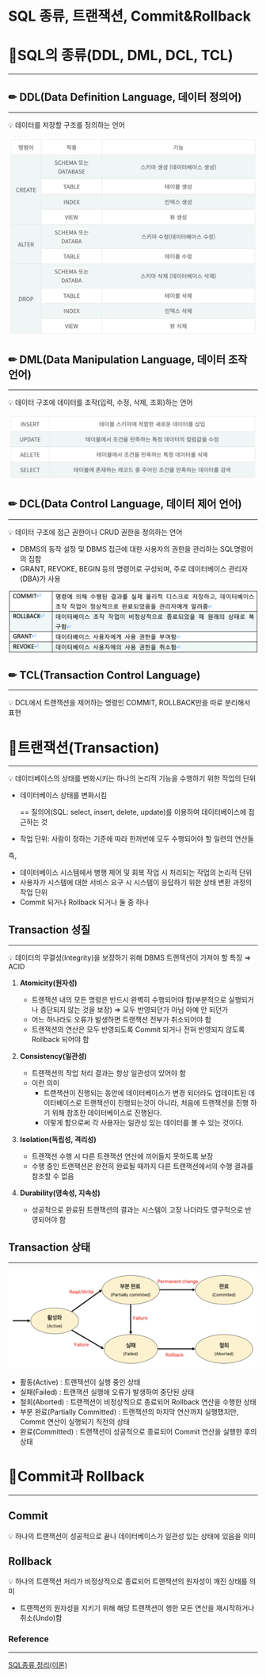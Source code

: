 # SQL 종류, 트랜잭션, Commit&Rollback

# 📌SQL의 종류(DDL, DML, DCL, TCL)

---

## ✏ DDL(Data Definition Language, 데이터 정의어)

---

<aside>
💡 데이터를 저장할 구조를 정의하는 언어

</aside>

![스크린샷 2022-10-22 오후 11.09.44.png](../assets/week12_0.png)

## ✏ DML(Data Manipulation Language, 데이터 조작 언어)

---

<aside>
💡 데이터 구조에 데이터를 조작(입력, 수정, 삭제, 조회)하는 언어

</aside>

![스크린샷 2022-10-22 오후 11.10.58.png](../assets/week12_1.png)

## ✏ DCL(Data Control Language, 데이터 제어 언어)

---

<aside>
💡 데이터 구조에 접근 권한이나 CRUD 권한을 정의하는 언어

</aside>

- DBMS의 동작 설정 및 DBMS 접근에 대한 사용자의 권한을 관리하는 SQL명령어의 집합
- GRANT, REVOKE, BEGIN 등의 명령어로 구성되며, 주로 데이터베이스 관리자(DBA)가 사용

![스크린샷 2022-10-22 오후 11.30.57.png](../assets/week12_2.png)

## ✏ TCL(Transaction Control Language)

---

<aside>
💡 DCL에서 트랜잭션을 제어하는 명령인 COMMIT, ROLLBACK만을 따로 분리해서 표현

</aside>

# 📌트랜잭션(Transaction)

---

<aside>
💡 데이터베이스의 상태를 변화시키는 하나의 논리적 기능을 수행하기 위한 작업의 단위

</aside>

- 데이터베이스 상태를 변화시킴
    
    == 질의어(SQL: select, insert, delete, update)를 이용하여 데이터베이스에 접근하는 것
    
- 작업 단위: 사람이 정하는 기준에 따라 한꺼번에 모두 수행되어야 할 일련의 연산들

즉,

- 데이터베이스 시스템에서 병행 제어 및 회복 작업 시 처리되는 작업의 논리적 단위
- 사용자가 시스템에 대한 서비스 요구 시 시스템이 응답하기 위한 상태 변환 과정의 작업 단위
- Commit 되거나 Rollback 되거나 둘 중 하나

## Transaction 성질

---

<aside>
💡 데이터의 무결성(Integrity)을 보장하기 위해 DBMS 트랜잭션이 가져야 할 특징 ⇒ ACID

</aside>

1. **Atomicity(원자성)**
    - 트랜잭션 내의 모든 명령은 반드시 완벽히 수행되어야 함(부분적으로 실행되거나 중단되지 않는 것을 보장) ⇒ 모두 반영되던가 아님 아예 안 되던가
    - 어느 하나라도 오류가 발생하면 트랜잭션 전부가 취소되어야 함
    - 트랜잭션의 연산은 모두 반영되도록 Commit 되거나 전혀 반영되지 않도록 Rollback 되어야 함
    
2. **Consistency(일관성)**
    - 트랜잭션의 작업 처리 결과는 항상 일관성이 있어야 함
    - 이런 의미
        - 트랜잭션이 진행되는 동안에 데이터베이스가 변경 되더라도 업데이트된 데이터베이스로 트랜잭션이 진행되는것이 아니라, 처음에 트랜잭션을 진행 하기 위해 참조한 데이터베이스로 진행된다.
        - 이렇게 함으로써 각 사용자는 일관성 있는 데이터를 볼 수 있는 것이다.
        
    
3. **Isolation(독립성, 격리성)**
    - 트랜잭션 수행 시 다른 트랜잭션 연산에 끼어들지 못하도록 보장
    - 수행 중인 트랜잭션은 완전히 완료될 때까지 다른 트랜잭션에서의 수행 결과를 참조할 수 없음
    
4. **Durability(영속성, 지속성)**
    - 성공적으로 완료된 트랜잭션의 결과는 시스템이 고장 나더라도 영구적으로 반영되어야 함

## Transaction 상태

---

![스크린샷 2022-10-23 오전 1.04.59.png](../assets/week12_3.png)

- 활동(Active) : 트랜잭션이 실행 중인 상태
- 실패(Failed) : 트랜잭션 실행에 오류가 발생하여 중단된 상태
- 철회(Aborted) : 트랜잭션이 비정상적으로 종료되어 Rollback 연산을 수행한 상태
- 부분 완료(Partially Committed) : 트랜잭션의 마지막 연산까지 실행했지만, Commit 연산이 실행되기 직전의 상태
- 완료(Committed) : 트랜잭션이 성공적으로 종료되어 Commit 연산을 실행한 후의 상태

# 📌Commit과 Rollback

---

## Commit

<aside>
💡 하나의 트랜잭션이 성공적으로 끝나 데이터베이스가 일관성 있는 상태에 있음을 의미

</aside>

## Rollback

<aside>
💡 하나의 트랜잭션 처리가 비정상적으로 종료되어 트랜잭션의 원자성이 깨진 상태를 의미

</aside>

- 트랜잭션의 원자성을 지키기 위해 해당 트랜잭션이 행한 모든 연산을 재시작하거나 취소(Undo)함

### Reference
---

[SQL종류 정리(이론)](https://mimi-coding.tistory.com/10)
